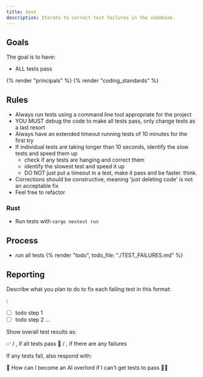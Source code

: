 ```yaml
---
title: test
description: Iterate to correct test failures in the codebase.
---
```


## Goals

The goal is to have:

- ALL tests pass

{% render "principals" %}
{% render "coding_standards" %}

## Rules

- Always run tests using a command line tool appropriate for the project
- YOU MUST debug the code to make all tests pass, only change tests as a last resort
- Always have an extended timeout running tests of 10 minutes for the first try
- If individual tests are taking longer than 10 seconds, identify the slow tests and speed them up
  - check if any tests are hanging and correct them
  - identify the slowest test and speed it up
  - DO NOT just put a timeout in a test, make it pass and be faster. think.
- Corrections should be constructive, meaning 'just deleting code' is not an acceptable fix
- Feel free to refactor

### Rust

- Run tests with `cargo nextest run`

## Process

- run all tests
{% render "todo", todo_file: "./TEST_FAILURES.md" %}

## Reporting

Describe what you plan to do to fix each failing test in this format:

<failing test name>:
- [ ] todo step 1
- [ ] todo step 2
...

Show overall test results as:

✅ <number passed> / <total tests>, if all tests pass
🛑 <number passed> / <total tests>, if there are any failures

If any tests fail, also respond with:

🤖 How can I become an AI overlord if I can't get tests to pass 🤦‍♂️
